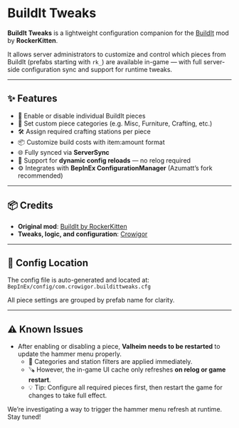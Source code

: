 # BuildIt Tweaks

**BuildIt Tweaks** is a lightweight configuration companion for the [BuildIt](https://valheim.thunderstore.io/package/RockerKitten/BuildIt) mod by **RockerKitten**.

It allows server administrators to customize and control which pieces from BuildIt (prefabs starting with `rk_`) are available in-game — with full server-side configuration sync and support for runtime tweaks.

---

## ✨ Features

- 🔧 Enable or disable individual BuildIt pieces
- 🧱 Set custom piece categories (e.g. Misc, Furniture, Crafting, etc.)
- 🛠️ Assign required crafting stations per piece
- 📦 Customize build costs with item:amount format
- 🌐 Fully synced via **ServerSync**
- 🔁 Support for **dynamic config reloads** — no relog required
- ⚙️ Integrates with **BepInEx ConfigurationManager** (Azumatt’s fork recommended)

---

## 📦 Credits

- **Original mod**: [BuildIt by RockerKitten](https://valheim.thunderstore.io/package/RockerKitten/BuildIt)
- **Tweaks, logic, and configuration**: [Crowigor](https://github.com/Crowigor)

---

## 📂 Config Location

The config file is auto-generated and located at:
`BepInEx/config/com.crowigor.buildittweaks.cfg`

All piece settings are grouped by prefab name for clarity.

---

## ⚠️ Known Issues

- After enabling or disabling a piece, **Valheim needs to be restarted** to update the hammer menu properly.
  - 🔄 Categories and station filters are applied immediately.
  - 🪚 However, the in-game UI cache only refreshes **on relog or game restart**.
  - 💡 Tip: Configure all required pieces first, then restart the game for changes to take full effect.

We’re investigating a way to trigger the hammer menu refresh at runtime. Stay tuned!